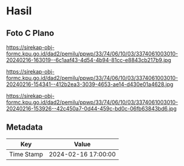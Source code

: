 # Hasil

## Foto C Plano

https://sirekap-obj-formc.kpu.go.id/dad2/pemilu/ppwp/33/74/06/10/03/3374061003010-20240216-163019--6c1aaf43-4d54-4b94-81cc-e8843cb217b9.jpg

https://sirekap-obj-formc.kpu.go.id/dad2/pemilu/ppwp/33/74/06/10/03/3374061003010-20240216-154341--412b2ea3-3039-4653-ae14-d430e01a4628.jpg

https://sirekap-obj-formc.kpu.go.id/dad2/pemilu/ppwp/33/74/06/10/03/3374061003010-20240216-153926--42c450a7-0d44-459c-bd0c-06fb63843bd6.jpg


## Metadata

| Key        | Value               |
| ---------- | ------------------- |
| Time Stamp | 2024-02-16 17:00:00 |




